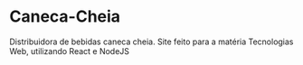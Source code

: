 # Caneca-Cheia
Distribuidora de bebidas caneca cheia. Site feito para a matéria Tecnologias Web, utilizando React e NodeJS
